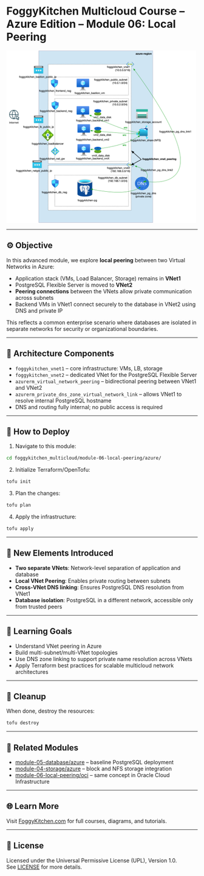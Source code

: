 # FoggyKitchen Multicloud Course – Azure Edition – **Module 06: Local Peering**

<img src="module-06-local-peering-azure.jpg" width="500"/>

---

## ⚙️ Objective

In this advanced module, we explore **local peering** between two Virtual Networks in Azure:

- Application stack (VMs, Load Balancer, Storage) remains in **VNet1**
- PostgreSQL Flexible Server is moved to **VNet2**
- **Peering connections** between the VNets allow private communication across subnets
- Backend VMs in VNet1 connect securely to the database in VNet2 using DNS and private IP

This reflects a common enterprise scenario where databases are isolated in separate networks for security or organizational boundaries.

---

## 🧱 Architecture Components

- `foggykitchen_vnet1` – core infrastructure: VMs, LB, storage
- `foggykitchen_vnet2` – dedicated VNet for the PostgreSQL Flexible Server
- `azurerm_virtual_network_peering` – bidirectional peering between VNet1 and VNet2
- `azurerm_private_dns_zone_virtual_network_link` – allows VNet1 to resolve internal PostgreSQL hostname
- DNS and routing fully internal; no public access is required

---

## 🚀 How to Deploy

1. Navigate to this module:

```bash
cd foggykitchen_multicloud/module-06-local-peering/azure/
```

2. Initialize Terraform/OpenTofu:

```bash
tofu init
```

3. Plan the changes:

```bash
tofu plan
```

4. Apply the infrastructure:

```bash
tofu apply
```

---

## 📁 New Elements Introduced

- **Two separate VNets**: Network-level separation of application and database
- **Local VNet Peering**: Enables private routing between subnets
- **Cross-VNet DNS linking**: Ensures PostgreSQL DNS resolution from VNet1
- **Database isolation**: PostgreSQL in a different network, accessible only from trusted peers

---

## 🧠 Learning Goals

- Understand VNet peering in Azure
- Build multi-subnet/multi-VNet topologies
- Use DNS zone linking to support private name resolution across VNets
- Apply Terraform best practices for scalable multicloud network architectures

---

## 🧹 Cleanup

When done, destroy the resources:

```bash
tofu destroy
```

---

## 🔁 Related Modules

- [module-05-database/azure](../module-05-database/azure/) – baseline PostgreSQL deployment
- [module-04-storage/azure](../module-04-storage/azure/) – block and NFS storage integration
- [module-06-local-peering/oci](../module-06-local-peering/oci/) – same concept in Oracle Cloud Infrastructure

---

## 🌐 Learn More

Visit [FoggyKitchen.com](https://foggykitchen.com/) for full courses, diagrams, and tutorials.

---

## 🪪 License

Licensed under the Universal Permissive License (UPL), Version 1.0.  
See [LICENSE](../../LICENSE) for more details.
